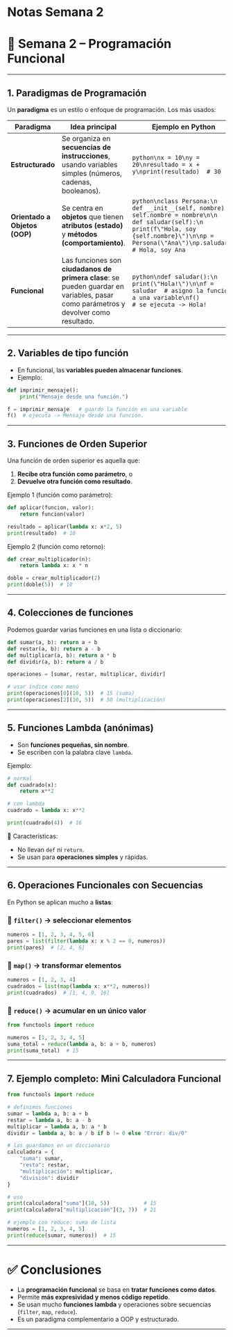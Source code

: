 # Notas Semana 2

# 📘 Semana 2 – Programación Funcional

---

## 1. Paradigmas de Programación

Un **paradigma** es un estilo o enfoque de programación. Los más usados:

| Paradigma | Idea principal | Ejemplo en Python |
| --- | --- | --- |
| **Estructurado** | Se organiza en **secuencias de instrucciones**, usando variables simples (números, cadenas, booleanos). | `python\nx = 10\ny = 20\nresultado = x + y\nprint(resultado)  # 30` |
| **Orientado a Objetos (OOP)** | Se centra en **objetos** que tienen **atributos (estado)** y **métodos (comportamiento)**. | `python\nclass Persona:\n    def __init__(self, nombre):\n        self.nombre = nombre\n\n    def saludar(self):\n        print(f\"Hola, soy {self.nombre}\")\n\np = Persona(\"Ana\")\np.saludar()  # Hola, soy Ana` |
| **Funcional** | Las funciones son **ciudadanos de primera clase**: se pueden guardar en variables, pasar como parámetros y devolver como resultado. | `python\ndef saludar():\n    print(\"Hola!\")\n\nf = saludar  # asigno la función a una variable\nf()          # se ejecuta -> Hola!` |

---

## 2. Variables de tipo función

- En funcional, las **variables pueden almacenar funciones**.
- Ejemplo:

```python
def imprimir_mensaje():
    print("Mensaje desde una función.")

f = imprimir_mensaje   # guardo la función en una variable
f()  # ejecuta -> Mensaje desde una función.

```

---

## 3. Funciones de Orden Superior

Una función de orden superior es aquella que:

1. **Recibe otra función como parámetro**, o
2. **Devuelve otra función como resultado**.

Ejemplo 1 (función como parámetro):

```python
def aplicar(funcion, valor):
    return funcion(valor)

resultado = aplicar(lambda x: x*2, 5)
print(resultado)  # 10

```

Ejemplo 2 (función como retorno):

```python
def crear_multiplicador(n):
    return lambda x: x * n

doble = crear_multiplicador(2)
print(doble(5))  # 10

```

---

## 4. Colecciones de funciones

Podemos guardar varias funciones en una lista o diccionario:

```python
def sumar(a, b): return a + b
def restar(a, b): return a - b
def multiplicar(a, b): return a * b
def dividir(a, b): return a / b

operaciones = [sumar, restar, multiplicar, dividir]

# usar índice como menú
print(operaciones[0](10, 5))  # 15 (suma)
print(operaciones[2](10, 5))  # 50 (multiplicación)

```

---

## 5. Funciones Lambda (anónimas)

- Son **funciones pequeñas, sin nombre**.
- Se escriben con la palabra clave `lambda`.

Ejemplo:

```python
# normal
def cuadrado(x):
    return x**2

# con lambda
cuadrado = lambda x: x**2

print(cuadrado(4))  # 16

```

📌 Características:

- No llevan `def` ni `return`.
- Se usan para **operaciones simples** y rápidas.

---

## 6. Operaciones Funcionales con Secuencias

En Python se aplican mucho a **listas**:

### 🔹 `filter()` → seleccionar elementos

```python
numeros = [1, 2, 3, 4, 5, 6]
pares = list(filter(lambda x: x % 2 == 0, numeros))
print(pares)  # [2, 4, 6]

```

### 🔹 `map()` → transformar elementos

```python
numeros = [1, 2, 3, 4]
cuadrados = list(map(lambda x: x**2, numeros))
print(cuadrados)  # [1, 4, 9, 16]

```

### 🔹 `reduce()` → acumular en un único valor

```python
from functools import reduce

numeros = [1, 2, 3, 4, 5]
suma_total = reduce(lambda a, b: a + b, numeros)
print(suma_total)  # 15

```

---

## 7. Ejemplo completo: Mini Calculadora Funcional

```python
from functools import reduce

# definimos funciones
sumar = lambda a, b: a + b
restar = lambda a, b: a - b
multiplicar = lambda a, b: a * b
dividir = lambda a, b: a / b if b != 0 else "Error: div/0"

# las guardamos en un diccionario
calculadora = {
    "suma": sumar,
    "resta": restar,
    "multiplicación": multiplicar,
    "división": dividir
}

# uso
print(calculadora["suma"](10, 5))           # 15
print(calculadora["multiplicación"](3, 7))  # 21

# ejemplo con reduce: suma de lista
numeros = [1, 2, 3, 4, 5]
print(reduce(sumar, numeros))  # 15

```

---

# ✅ Conclusiones

- La **programación funcional** se basa en **tratar funciones como datos**.
- Permite **más expresividad y menos código repetido**.
- Se usan mucho **funciones lambda** y operaciones sobre secuencias (`filter`, `map`, `reduce`).
- Es un paradigma complementario a OOP y estructurado.

---